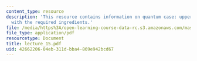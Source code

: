 ```yaml
---
content_type: resource
description: 'This resource contains information on quantum case: upper bound proof
  with the required ingredients.'
file: /media/https%3A/open-learning-course-data-rc.s3.amazonaws.com/mas-865j-quantum-information-science-spring-2006/4266220604eb311dbba4869e942bcd67_lecture_15.pdf
file_type: application/pdf
resourcetype: Document
title: lecture_15.pdf
uid: 42662206-04eb-311d-bba4-869e942bcd67
---
```

